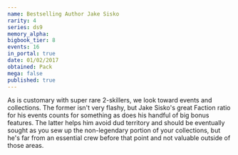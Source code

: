 ```yaml
---
name: Bestselling Author Jake Sisko
rarity: 4
series: ds9
memory_alpha:
bigbook_tier: 8
events: 16
in_portal: true
date: 01/02/2017
obtained: Pack
mega: false
published: true
---
```


As is customary with super rare 2-skillers, we look toward events and collections. The former isn't very flashy, but Jake Sisko's great Faction ratio for his events counts for something as does his handful of big bonus features. The latter helps him avoid dud territory and should be eventually sought as you sew up the non-legendary portion of your collections, but he's far from an essential crew before that point and not valuable outside of those areas.
